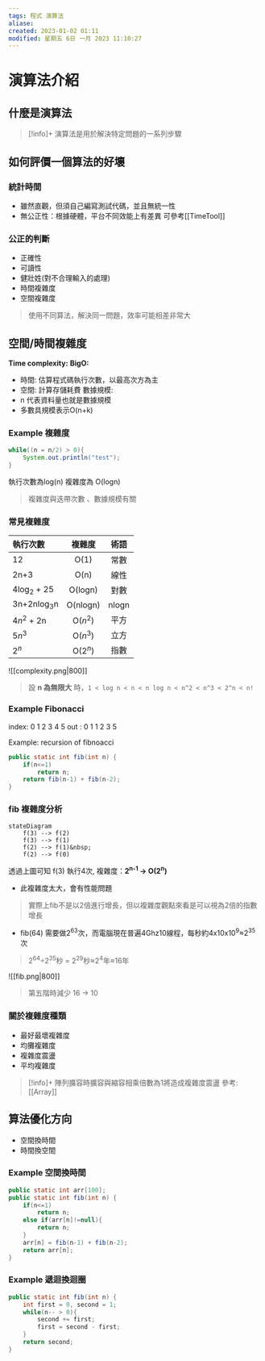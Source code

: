 ```yaml
---
tags: 程式 演算法
aliase: 
created: 2023-01-02 01:11
modified: 星期五 6日 一月 2023 11:10:27
---
```

# 演算法介紹

## 什麼是演算法
>[!info]+
>演算法是用於解決特定問題的一系列步驟

## 如何評價一個算法的好壞

### 統計時間 
- 雖然直觀，但須自己編寫測試代碼，並且無統一性
- 無公正性：根據硬體，平台不同效能上有差異
可參考[[TimeTool]]

### 公正的判斷
- 正確性
- 可讀性
- 健壯姓(對不合理輸入的處理)
- 時間複雜度
- 空間複雜度
>使用不同算法，解決同一問題，效率可能相差非常大

## 空間/時間複雜度
**Time complexity:**
**BigO:**
- 時間: 估算程式碼執行次數，以最高次方為主
- 空間: 計算存儲耗費
數據規模:
- n 代表資料量也就是數據規模
- 多數具規模表示O(n+k)

### Example 複雜度
```java
while((n = n/2) > 0){
	System.out.println("test");
}
```
執行次數為log(n) 複雜度為 O(logn)
>複雜度與迭帶次數 、數據規模有關

### 常見複雜度
| 執行次數                                                                                                                                                                                                                                   | 複雜度                                              | 術語    |
|:---------------------------------------------------------------------------------------------------------------------------------------------------------------------------------------------------------------------------------------|:------------------------------------------------:|:-----:|
|                                                                                                                                                                                                                                     12 | O(1)                                             | 常數    |
|                                                                                                                                                                                                                                   2n+3 | O(n)                                             | 線性    |
|                                                                                                                                                                                                                   4log$_{2}$&nbsp;+ 25 | O(logn)                                          | 對數    |
| <div>3n+2nlog$_{3}$n</div> | O(nlogn)                                         | nlogn |
|                                                                                                                                                                                                                            4$n^2$ + 2n | O(<span style="text-align: start;">$n^2$</span>) | 平方    |
|                                                                                                                                                                                                                                 5$n^3$ | O(<span style="text-align: start;">$n^3$</span>) | 立方    |
| $2^n$                                                                                                                                                                                                                                  | O(<span style="text-align: start;">$2^n$</span>) | 指數    |  

![[complexity.png|800]]
>設 **n 為無限大** 時，`1 < log n < n < n log n < n^2 < n^3 < 2^n < n!` 
### Example Fibonacci
index: 0 1 2 3 4 5
out  : 0 1 1 2 3 5

Example: recursion of fibnoacci
```java
public static int fib(int n) {
	if(n<=1) 
		return n;
	return fib(n-1) + fib(n-2);
}
```
### fib 複雜度分析
```mermaid
stateDiagram
    f(3) --> f(2)
	f(3) --> f(1)
	f(2) --> f(1)&nbsp;
	f(2) --> f(0)
```
透過上圖可知 f(3) 執行4次, 複雜度：**2<sup>n-1</sup> -> O(2<sup>n</sup>)**
- 此複雜度太大，會有性能問題
>實際上fib不是以2倍進行增長，但以複雜度觀點來看是可以視為2倍的指數增長
- fib(64) 需要做2<sup>63</sup>次，而電腦現在普遍4Ghz10線程，每秒約4x10x10<sup>9</sup>≈2<sup>35</sup>次
>2<sup>64</sup>÷2<sup>35</sup>秒 = 2<sup>29</sup>秒≈2<sup>4</sup>年≈16年

![[fib.png|800]]
>第五階時減少 16 -> 10

### 關於複雜度種類
- 最好最壞複雜度
- 均攤複雜度
- 複雜度震盪
- 平均複雜度

>[!info]+
>陣列擴容時擴容與縮容相乘倍數為1將造成複雜度震盪
參考:[[Array]]

## 算法優化方向
- 空間換時間
- 時間換空間

### Example 空間換時間
```java
public static int arr[100];
public static int fib(int n) {
	if(n<=1) 
		return n;
	else if(arr[n]!=null){
		return n;
	}
	arr[n] = fib(n-1) + fib(n-2);
	return arr[n];
}
```

### Example 遞迴換迴圈
```java
public static int fib(int n) {
	int first = 0, second = 1;
	while(n-- > 0){
		second += first;
		first = second - first;
	}
	return second;
}
```

